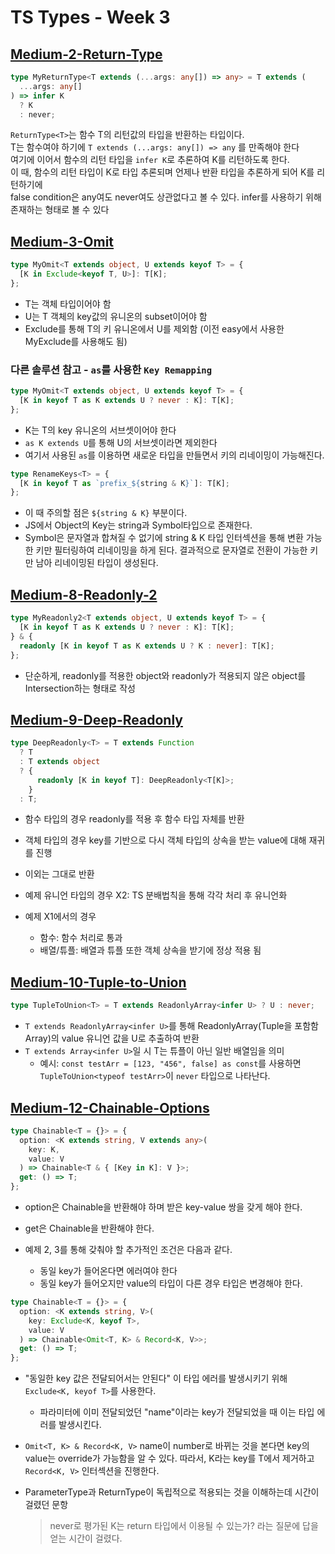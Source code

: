 # TS Types - Week 3

## [Medium-2-Return-Type](./medium/2-return-type.ts)

```ts
type MyReturnType<T extends (...args: any[]) => any> = T extends (
  ...args: any[]
) => infer K
  ? K
  : never;
```

`ReturnType<T>`는 함수 T의 리턴값의 타입을 반환하는 타입이다.  
T는 함수여야 하기에 `T extends (...args: any[]) => any` 를 만족해야 한다  
여기에 이어서 함수의 리턴 타입을 `infer K`로 추론하여 K를 리턴하도록 한다.  
이 때, 함수의 리턴 타입이 K로 타입 추론되며 언제나 반환 타입을 추론하게 되어 K를 리턴하기에  
false condition은 any여도 never여도 상관없다고 볼 수 있다. infer를 사용하기 위해 존재하는 형태로 볼 수 있다

## [Medium-3-Omit](./medium/3-omit.ts)

```ts
type MyOmit<T extends object, U extends keyof T> = {
  [K in Exclude<keyof T, U>]: T[K];
};
```

- T는 객체 타입이어야 함
- U는 T 객체의 key값의 유니온의 subset이어야 함
- Exclude를 통해 T의 키 유니온에서 U를 제외함 (이전 easy에서 사용한 MyExclude를 사용해도 됨)

### 다른 솔루션 참고 - `as`를 사용한 `Key Remapping`

```ts
type MyOmit<T extends object, U extends keyof T> = {
  [K in keyof T as K extends U ? never : K]: T[K];
};
```

- K는 T의 key 유니온의 서브셋이어야 한다
- `as K extends U`를 통해 U의 서브셋이라면 제외한다
- 여기서 사용된 `as`를 이용하면 새로운 타입을 만들면서 키의 리네이밍이 가능해진다.

```ts
type RenameKeys<T> = {
  [K in keyof T as `prefix_${string & K}`]: T[K];
};
```

- 이 때 주의할 점은 `${string & K}` 부분이다.
- JS에서 Object의 Key는 string과 Symbol타입으로 존재한다.
- Symbol은 문자열과 합쳐질 수 없기에 string & K 타입 인터섹션을 통해 변환 가능한 키만 필터링하여 리네이밍을 하게 된다. 결과적으로 문자열로 전환이 가능한 키만 남아 리네이밍된 타입이 생성된다.

## [Medium-8-Readonly-2](./medium/8-readonly-2.ts)

```ts
type MyReadonly2<T extends object, U extends keyof T> = {
  [K in keyof T as K extends U ? never : K]: T[K];
} & {
  readonly [K in keyof T as K extends U ? K : never]: T[K];
};
```

- 단순하게, readonly를 적용한 object와 readonly가 적용되지 않은 object를 Intersection하는 형태로 작성

## [Medium-9-Deep-Readonly](./medium/9-deep-readonly.ts)

```ts
type DeepReadonly<T> = T extends Function
  ? T
  : T extends object
  ? {
      readonly [K in keyof T]: DeepReadonly<T[K]>;
    }
  : T;
```

- 함수 타입의 경우 readonly를 적용 후 함수 타입 자체를 반환
- 객체 타입의 경우 key를 기반으로 다시 객체 타입의 상속을 받는 value에 대해 재귀를 진행
- 이외는 그대로 반환

- 예제 유니언 타입의 경우 X2: TS 분배법칙을 통해 각각 처리 후 유니언화
- 예제 X1에서의 경우
  - 함수: 함수 처리로 통과
  - 배열/튜플: 배열과 튜플 또한 객체 상속을 받기에 정상 적용 됨

## [Medium-10-Tuple-to-Union](./medium/10-tuple-to-union.ts)

```ts
type TupleToUnion<T> = T extends ReadonlyArray<infer U> ? U : never;
```

- `T extends ReadonlyArray<infer U>`를 통해 ReadonlyArray(Tuple을 포함함 Array)의 value 유니언 값을 U로 추출하여 반환
- `T extends Array<infer U>`일 시 T는 튜플이 아닌 일반 배열임을 의미
  - 예시: `const testArr = [123, "456", false] as const`를 사용하면 `TupleToUnion<typeof testArr>`이 `never` 타입으로 나타난다.

## [Medium-12-Chainable-Options](./medium/12-chainable-options.ts)

```ts
type Chainable<T = {}> = {
  option: <K extends string, V extends any>(
    key: K,
    value: V
  ) => Chainable<T & { [Key in K]: V }>;
  get: () => T;
};
```

- option은 Chainable을 반환해야 하며 받은 key-value 쌍을 갖게 해야 한다.
- get은 Chainable을 반환해야 한다.

- 예제 2, 3를 통해 갖춰야 할 추가적인 조건은 다음과 같다.
  - 동일 key가 들어온다면 에러여야 한다
  - 동일 key가 들어오지만 value의 타입이 다른 경우 타입은 변경해야 한다.

```ts
type Chainable<T = {}> = {
  option: <K extends string, V>(
    key: Exclude<K, keyof T>,
    value: V
  ) => Chainable<Omit<T, K> & Record<K, V>>;
  get: () => T;
};
```

- "동일한 key 값은 전달되어서는 안된다" 이 타입 에러를 발생시키기 위해 `Exclude<K, keyof T>`를 사용한다.

  - 파라미터에 이미 전달되었던 "name"이라는 key가 전달되었을 때 이는 타입 에러를 발생시킨다.

- `Omit<T, K> & Record<K, V>` name이 number로 바뀌는 것을 본다면 key의 value는 override가 가능함을 알 수 있다.
  따라서, K라는 key를 T에서 제거하고 `Record<K, V>` 인터섹션을 진행한다.

- ParameterType과 ReturnType이 독립적으로 적용되는 것을 이해하는데 시간이 걸렸던 문항
  > never로 평가된 K는 return 타입에서 이용될 수 있는가? 라는 질문에 답을 얻는 시간이 걸렸다.
